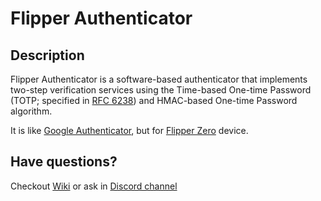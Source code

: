 # Flipper Authenticator

## Description

Flipper Authenticator is a software-based authenticator that implements two-step verification services using the Time-based One-time Password (TOTP; specified in [RFC 6238](https://www.rfc-editor.org/rfc/rfc6238)) and HMAC-based One-time Password algorithm.

It is like [Google Authenticator](https://play.google.com/store/apps/details?id=com.google.android.apps.authenticator2), but for [Flipper Zero](https://flipperzero.one/) device.

## Have questions?

Checkout [Wiki](https://github.com/akopachov/flipper-zero_authenticator/wiki) or ask in [Discord channel](https://discord.gg/flipper-xtreme)
